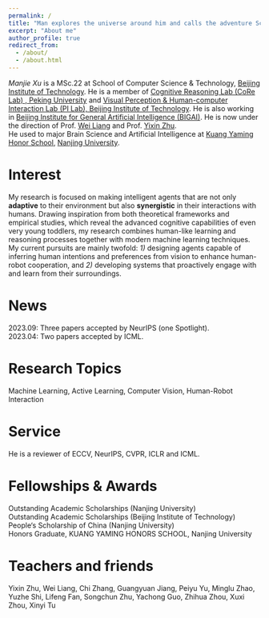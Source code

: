 ```yaml
---
permalink: /
title: "Man explores the universe around him and calls the adventure Science. --Edwin Hubble"
excerpt: "About me"
author_profile: true
redirect_from: 
  - /about/
  - /about.html
---
```

 *Manjie Xu* is a MSc.22 at School of Computer Science & Technology, [Beijing Institute of Technology](https://english.bit.edu.cn/). He is a member of [Cognitive Reasoning Lab (CoRe Lab) , Peking University](https://pku.ai/) and [Visual Perception & Human-computer Interaction Lab (PI Lab), Beijing Institute of Technology](https://liangwei-bit.github.io/web/people-liangwei.html). He is also working in [Beijing Institute for General Artificial Intelligence (BIGAI)](https://bigai.ai/). He is now under the direction of Prof. [Wei Liang](https://liangwei-bit.github.io/web/) and Prof. [Yixin Zhu](https://yzhu.io/).  
He used to major Brain Science and Artificial Intelligence at [Kuang Yaming Honor School](https://dii.nju.edu.cn/), [Nanjing University](https://www.nju.edu.cn/).  

# Interest
My research is focused on making intelligent agents that are not only **adaptive** to their environment but also **synergistic** in their interactions with humans. Drawing inspiration from both theoretical frameworks and empirical studies, which reveal the advanced cognitive capabilities of even very young toddlers, my research combines human-like learning and reasoning processes together with modern machine learning techniques. My current pursuits are mainly twofold: *1)* designing agents capable of inferring human intentions and preferences from vision to enhance human-robot cooperation, and *2)* developing systems that proactively engage with and learn from their surroundings.
# News
2023.09: Three papers accepted by NeurIPS (one Spotlight).  
2023.04: Two papers accepted by ICML.
# Research Topics
Machine Learning, Active Learning, Computer Vision, Human-Robot Interaction
# Service
He is a reviewer of ECCV, NeurIPS, CVPR, ICLR and ICML.
# Fellowships & Awards
Outstanding Academic Scholarships (Nanjing University)  
Outstanding Academic Scholarships (Beijing Institute of Technology)  
People‘s Scholarship of China (Nanjing University)  
Honors Graduate, KUANG YAMING HONORS SCHOOL, Nanjing University  
# Teachers and friends
Yixin Zhu, Wei Liang, Chi Zhang, Guangyuan Jiang, Peiyu Yu, Minglu Zhao, Yuzhe Shi, Lifeng Fan, Songchun Zhu, Yachong Guo, Zhihua Zhou, Xuxi Zhou, Xinyi Tu
